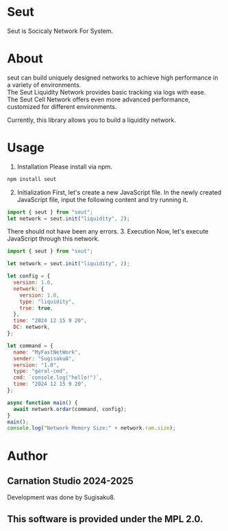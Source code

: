 # Seut

Seut is Socicaly Network For System.

# About

seut can build uniquely designed networks to achieve high performance in a variety of environments.  
The Seut Liquidity Network provides basic tracking via logs with ease.  
The Seut Cell Network offers even more advanced performance, customized for different environments.

Currently, this library allows you to build a liquidity network.

# Usage

1. Installation
   Please install via npm.

```bash
npm install seut
```

2. Initialization
   First, let's create a new JavaScript file.
   In the newly created JavaScript file, input the following content and try running it.

```javascript
import { seut } from "seut";
let network = seut.init("liquidity", 2);
```

There should not have been any errors. 3. Execution
Now, let's execute JavaScript through this network.

```javascript
import { seut } from "seut";

let network = seut.init("liquidity", 2);

let config = {
  version: 1.0,
  network: {
    version: 1.0,
    type: "liquidity",
    true: true,
  },
  time: "2024 12 15 9 20",
  DC: network,
};

let command = {
  name: "MyFastNetWork",
  sender: "Sugisaku8",
  version: "1.0",
  type: "geral-cmd",
  cmd: `console.log("hello!")`,
  time: "2024 12 15 9 20",
};

async function main() {
  await network.ordar(command, config);
}
main();
console.log("Network Memory Size:" + network.ram.size);
```

# Author

## Carnation Studio 2024-2025

Development was done by Sugisaku8.

## This software is provided under the MPL 2.0.
